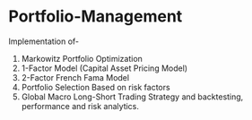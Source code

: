 # Portfolio-Management
Implementation of-
  1. Markowitz Portfolio Optimization
  2. 1-Factor Model (Capital Asset Pricing Model)
  3. 2-Factor French Fama Model
  4. Portfolio Selection Based on risk factors
  5. Global Macro Long-Short Trading Strategy and backtesting, performance and risk analytics.
